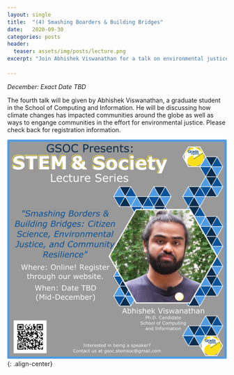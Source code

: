 ```yaml
---
layout: single
title:  "(4) Smashing Boarders & Building Bridges"
date:   2020-09-30
categories: posts
header:
  teaser: assets/img/posts/lecture.png
excerpt: "Join Abhishek Viswanathan for a talk on environmental justice!"

---
```

*December: Exact Date TBD*

The fourth talk will be given by Abhishek Viswanathan, a graduate student in the School of Computing and Information. He will be discussing how climate changes has impacted communities around the globe as well as ways to engange communities in the effort for environmental justice. Please check back for registration information.

![Lecture4_AbhishekViswanathan](/assets/img/lectures/Lecture4_AbhishekViswanathan.png){: .align-center}
